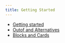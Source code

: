 ```yaml
---
title: Getting Started
---
```


- [Getting started](http://cs-syd.eu/posts/2015-09-27-super-user-spark-getting-started)
- [Outof and Alternatives](http://cs-syd.eu/posts/2015-10-04-super-user-spark-outof-and-alternatives)
- [Blocks and Cards](http://cs-syd.eu/posts/2015-10-11-super-user-spark-blocks-and-cards)
